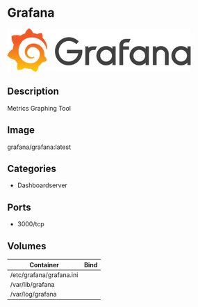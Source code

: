 # Grafana

![Logo](images/Grafana.png)

## Description
Metrics Graphing Tool

## Image
grafana/grafana:latest

## Categories
- Dashboardserver

## Ports
- 3000/tcp

## Volumes
| Container | Bind |
|-----------|------|
| /etc/grafana/grafana.ini |  |
| /var/lib/grafana |  |
| /var/log/grafana |  |

